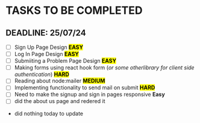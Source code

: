 # TASKS TO BE COMPLETED
## DEADLINE: 25/07/24
- [ ] Sign Up Page Design <mark><b>EASY</b></mark>
- [ ] Log In Page Design <mark><b>EASY</b></mark>
- [ ] Submiiting a Problem Page Design <mark><b>EASY</b></mark>
- [ ] Making forms using react hook form (<i>or some otherlibrary for client side authentication</i>) <mark><b>HARD</b></mark>
- [ ] Reading about node:mailer <mark><b>MEDIUM</b></mark>
- [ ] Implementing functionality to send mail on submit <mark><b>HARD</b></mark>
- [ ] Need to make the signup and sign in pages responsive <b>Easy</b>
- [ ] did the about us page and redered it 
- did nothing today to update 
